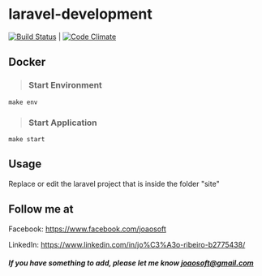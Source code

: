 # laravel-development
[![Build Status](https://travis-ci.org/joaosoft/laravel-development.svg?branch=master)](https://travis-ci.org/joaosoft/laravel-development) | [![Code Climate](https://codeclimate.com/github/joaosoft/laravel-development/badges/coverage.svg)](https://codeclimate.com/github/joaosoft/laravel-development)

## Docker
>### Start Environment 
```
make env
```

>### Start Application
```
make start
```

## Usage 
Replace or edit the laravel project that is inside the folder "site"

## Follow me at
Facebook: https://www.facebook.com/joaosoft

LinkedIn: https://www.linkedin.com/in/jo%C3%A3o-ribeiro-b2775438/

##### If you have something to add, please let me know joaosoft@gmail.com

